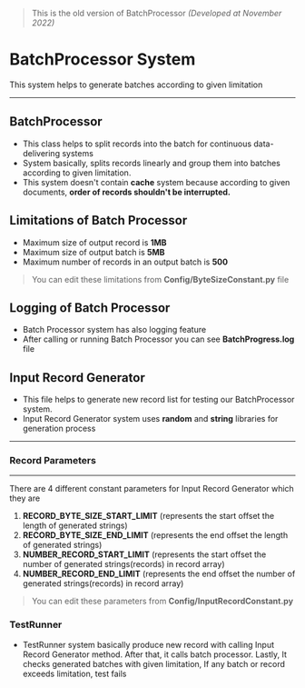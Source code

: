 >This is the old version of BatchProcessor *(Developed at November 2022)*
# BatchProcessor System
This system helps to generate batches according to given limitation

------------

## BatchProcessor
- This class helps to split records into the batch for continuous data-delivering systems
- System basically, splits records linearly and group them into batches according to given limitation.
- This system doesn't contain **cache** system because according to given documents, **order of records shouldn't be interrupted.**

## Limitations of Batch Processor
- Maximum size of output record is **1MB**
- Maximum size of output batch is **5MB**
- Maximum number of records in an output batch is **500**
> You can edit these limitations from **Config/ByteSizeConstant.py** file

## Logging of Batch Processor
- Batch Processor system has also logging feature
- After calling or running Batch Processor you can see **BatchProgress.log** file
## Input Record Generator
- This file helps to generate new record list for testing our BatchProcessor system.
- Input Record Generator system uses **random** and **string** libraries for generation process

------------

### Record Parameters

------------


There are 4 different constant parameters for Input Record Generator which they are
1. **RECORD_BYTE_SIZE_START_LIMIT**
(represents the start offset the length of generated strings)
2. **RECORD_BYTE_SIZE_END_LIMIT**
(represents the end offset the length of generated strings)
3. **NUMBER_RECORD_START_LIMIT**
(represents the start offset the number of generated strings(records) in record array)
4. **NUMBER_RECORD_END_LIMIT**
(represents the end offset the number of generated strings(records) in record array)
>You can edit these parameters from **Config/InputRecordConstant.py**


### TestRunner
- TestRunner system basically produce new record with calling Input Record Generator method. After that, it calls batch processor. Lastly, It checks generated batches with given limitation, If any batch or record exceeds limitation, test fails


